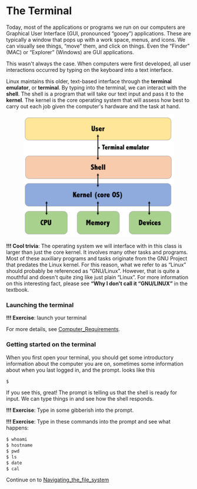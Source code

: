 # The Terminal

Today, most of the applications or programs we run on our computers are Graphical User Interface (GUI, pronounced “gooey”) applications. These are typically a window that pops up with a work space, menus, and icons. We can visually see things, “move” them, and click on things. Even the “Finder” (MAC) or “Explorer” (Windows) are GUI applications.

This wasn't always the case. When computers were first developed, all user interactions occurred by typing on the keyboard into a text interface.

Linux maintains this older, text-based interface through the **terminal emulator**, or **terminal**. By typing into the terminal, we can interact with the **shell**. The shell is a program that will take our text input and pass it to the **kernel**. The kernel is the core operating system that will assess how best to carry out each job given the computer's hardware and the task at hand.

<p align="center">
<img width="410" alt="scheme" src="https://github.com/jesshill/CSU-2025FA-DSCI-510-001_LINUX_as_a_computational_platform/blob/main/Images/scheme.png">
</p>

**!!! Cool trivia**: The operating system we will interface with in this class is larger than just the core kernel. It involves many other tasks and programs. Most of these auxiliary programs and tasks originate from the GNU Project that predates the Linux kernel. For this reason, what we refer to as “Linux” should probably be referenced as “GNU/Linux”. However, that is quite a mouthful and doesn't quite zing like just plain “Linux”. For more information on this interesting fact, please see **“Why I don't call it “GNU/LINUX”** in the textbook.

### Launching the terminal

**!!! Exercise**: launch your terminal

For more details, see [Computer_Requirements](Computer_Requirements.md).

### Getting started on the terminal

When you first open your terminal, you should get some introductory information about the computer you are on, sometimes some information about when you last logged in, and the prompt. looks like this

```
$
```

If you see this, great! The prompt is telling us that the shell is ready for input. We can type things in and see how the shell responds.

**!!! Exercise**: Type in some gibberish into the prompt.

**!!! Exercise**: Type in these commands into the prompt and see what happens:

```
$ whoami
$ hostname
$ pwd
$ ls
$ date
$ cal
```

Continue on to [Navigating_the_file_system](1-3_Navigating_the_file_system.md)
